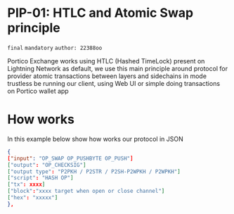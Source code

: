 # PIP-01: HTLC and Atomic Swap principle

`final` `mandatory` `author: 22388oo`

Portico Exchange works using HTLC (Hashed TimeLock) present on Lightning Network as default, we use this main principle around protocol for provider atomic transactions between layers and sidechains in mode trustless be running our client, using Web UI or simple doing transactions on Portico wallet app


# How works

In this example below show how works our protocol in JSON

``` json
{
["input": "OP_SWAP OP_PUSHBYTE OP_PUSH"]
["output": "OP_CHECKSIG"] 
["output type": "P2PKH / P2STR / P2SH-P2WPKH / P2WPKH"]
["script": "HASH OP"]
["tx": xxxx]
["block":"xxxx target when open or close channel"]
["hex": "xxxxx"]
},
